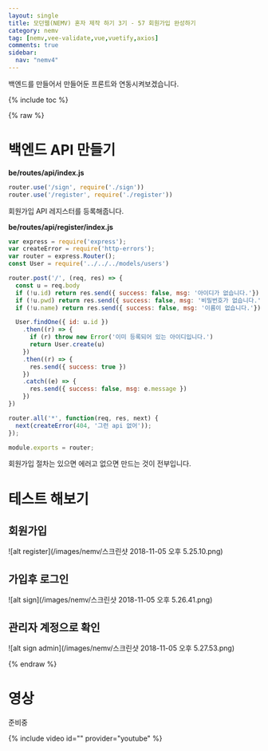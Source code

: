 ```yaml
---
layout: single
title: 모던웹(NEMV) 혼자 제작 하기 3기 - 57 회원가입 완성하기
category: nemv
tag: [nemv,vee-validate,vue,vuetify,axios]
comments: true
sidebar:
  nav: "nemv4"
---
```


백엔드를 만들어서 만들어둔 프론트와 연동시켜보겠습니다.

{% include toc %}

{% raw %}

# 백엔드 API 만들기

**be/routes/api/index.js**  
```javascript
router.use('/sign', require('./sign'))
router.use('/register', require('./register'))
```

회원가입 API 레지스터를 등록해줍니다.

**be/routes/api/register/index.js**  
```javascript
var express = require('express');
var createError = require('http-errors');
var router = express.Router();
const User = require('../../../models/users')

router.post('/', (req, res) => {
  const u = req.body
  if (!u.id) return res.send({ success: false, msg: '아이디가 없습니다.'})
  if (!u.pwd) return res.send({ success: false, msg: '비밀번호가 없습니다.'})
  if (!u.name) return res.send({ success: false, msg: '이름이 없습니다.'})

  User.findOne({ id: u.id })
    .then((r) => {
      if (r) throw new Error('이미 등록되어 있는 아이디입니다.')
      return User.create(u)
    })
    .then((r) => {
      res.send({ success: true })
    })
    .catch((e) => {
      res.send({ success: false, msg: e.message })
    })
})

router.all('*', function(req, res, next) {
  next(createError(404, '그런 api 없어'));
});

module.exports = router;
```

회원가입 절차는 있으면 에러고 없으면 만드는 것이 전부입니다.

# 테스트 해보기

## 회원가입

![alt register](/images/nemv/스크린샷 2018-11-05 오후 5.25.10.png)

## 가입후 로그인

![alt sign](/images/nemv/스크린샷 2018-11-05 오후 5.26.41.png)

## 관리자 계정으로 확인

![alt sign admin](/images/nemv/스크린샷 2018-11-05 오후 5.27.53.png)

{% endraw %}

# 영상

준비중

{% include video id="" provider="youtube" %}   



